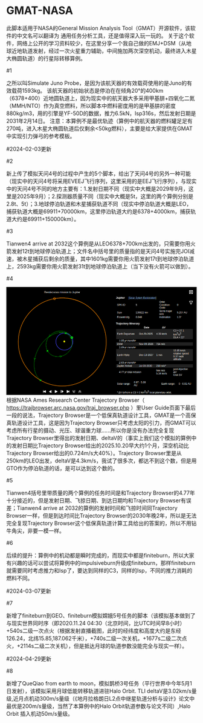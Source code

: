 # GMAT-NASA
此脚本适用于NASA的General Mission Analysis Tool（GMAT）开源软件，该软件的中文名可以翻译为 通用任务分析工具，还是值得深入玩一玩的。
关于这个软件，网络上公开的学习资料较少，在这里分享一个我自己做的EMJ+DSM（从地球近地轨道发射，经过一次火星重力辅助，中间施加两次深空机动，最终进入木星大椭圆轨道）的行星际转移算例。

#1

之所以叫Simulate Juno Probe，是因为该航天器的有效载荷使用的是Juno的有效载荷1593kg。
该航天器的初始状态是停泊在在倾角20°的400km（6378+400）近地圆轨道上，因为现实中的航天器大多采用甲基肼+四氧化二氮（MMH/NTO）作为真空燃料，所以脚本中燃料密度用的是甲基肼的密度880kg/m3，用的引擎是YF-50D的数据，推力6.5kN，Isp316s，然后发射日期是2031年2月14日。
注意：本算例不是最优轨迹（算例中的航天器的燃料罐足足有270吨，进入木星大椭圆轨道后仅剩余<50kg燃料），主要是给大家提供在GMAT中实现引力弹弓的参考模板。



#2024-02-03更新

#2

新上传了模拟天问4号的过程中产生的5个脚本，给出了天问4号的另外一种可能（现实中的天问4号将采用EVEEJ飞行序列，这里采用的是EEJ飞行序列），与现实中的天问4号不同的地方主要有：1.发射日期不同（现实中大概是2029年9月，这里是2025年9月）；2.探测器质量不同（现实中大概是5t，这里的两个算例分别是2.8t、5t）；3.地球停泊轨道和木星捕获轨道不同（现实中停泊轨道大概是LEO，捕获轨道大概是69911+70000km，这里停泊轨道大约是6378+4000km，捕获轨道大约是69911+150000km）。

#3

Tianwen4 arrive at 2032这个算例是从LEO6378+700km出发的，只需要你用火箭发射12t到地球停泊轨道上；文件名中括号里的质量指的是天问4号实施完JOI减速，被木星捕获后剩余的质量，其中1601kg需要你用火箭发射17t到地球停泊轨道上，2593kg需要你用火箭发射31t到地球停泊轨道上（当下没有火箭可以做到）。

#4

![image](https://github.com/Quantum-dogdog/GMAT-NASA/blob/main/eej.jpg)
根据NASA Ames Research Center Trajectory Browser（ https://trajbrowser.arc.nasa.gov/traj_browser.php ）里User Guide页面下最后一段的说法，Trajectory Browser是一个低保真轨道设计工具，GMAT是一个高保真轨道设计工具，这是因为Trajectory Browser只考虑太阳的引力，而GMAT可以考虑所有行星的摄动、光压、球谐重力球......所以你是没有办法完全复现Trajectory Browser里得出的发射日期、deltaV的（事实上我们这个模拟的算例中的发射日期比Trajectory Browser给出的2025.10.20早大约1个月，深空机动比Trajectory Browser给出的0.724m/s大40%）。Trajectory Browser里是从250km的LEO出发，deltaV是4.3km/s，我试了很多次，都达不到这个数，但是用GTO作为停泊轨道的话，是可以达到这个数的。

#5

Tianwen4括号里带质量的两个算例的任务时间是和Trajectory Browser的4.77年十分接近的，但是发射日期、飞掠日期、到达日期均和Trajectory Browser有误差；Tianwen4 arrive at 2032的算例的发射时间和飞掠时间同Trajectory Browser一样，但是到达时间比Trajectory Browser的2030年晚2年，所以是无法完全复现Trajectory Browser这个低保真轨道计算工具给出的答案的，所以不用钻牛角尖，非要一模一样。

#6

后续的提升：算例中的机动都是瞬时完成的，而现实中都是finiteburn，所以大家有兴趣的话可以尝试将算例中的impulsiveburn升级成finiteburn，那样finiteburn就需要同时考虑推力和Isp了，要达到同样的C3，同样的Isp，不同的推力消耗的燃料不同。


#2024-03-07更新

#7

新增了finiteburn到GEO、finiteburn模拟嫦娥5号任务的脚本（该模拟基本做到了与现实世界同时序（即2020.11.24 04:30（北京时间，比UTC时间早8小时）+540s二级一次点火（根据发射直播截图，此时的经纬度和高度大约是东经126.24，北纬15.85,187.062千米），+740s二级一次关机，+1677s二级二次点火，+2114s二级二次关机），但是抵达月球的轨道参数没能完全与现实一样）。

#2024-04-29更新

#8

新增了QueQiao from earth to moon，模拟鹊桥3号任务（平行世界中今年5月1日发射），该模拟采用月球低能转移轨道进驻Halo Orbit. TLI deltaV是3.02km/s量级,近月点机动300m/s量级（《地月拉格朗日L2点中继星轨道分析与设计》论文中最优是200m/s量级，当然了本算例中的Halo Orbit轨道参数与论文不同）,Halo Orbit 插入机动50m/s量级。
